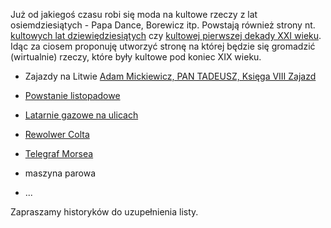 Już od jakiegoś czasu robi się moda na kultowe rzeczy z lat osiemdziesiątych - Papa Dance, Borewicz itp. Powstają również strony nt. [kultowych lat dziewiędziesiątych](kultowe_lata_dziewiecdziesiate) czy [kultowej pierwszej dekady XXI wieku](kultowa_pierwsza_dekada_xxi_wieku). Idąc za ciosem proponuję utworzyć stronę na której będzie się gromadzić (wirtualnie) rzeczy, które były kultowe pod koniec XIX wieku.



* Zajazdy na Litwie [Adam Mickiewicz, PAN TADEUSZ, Księga VIII Zajazd](http://www.literatura.zapis.net.pl/pan_tadeusz/pt-k8.htm)

* [Powstanie listopadowe](http://pl.wikipedia.org/wiki/Powstanie_listopadowe)

* [Latarnie gazowe na ulicach](http://pl.wikipedia.org/wiki/Wynalazki_wieku_XIX)

* [Rewolwer Colta](http://pl.wikipedia.org/wiki/Rewolwer)

* [Telegraf Morsea](http://pl.wikipedia.org/wiki/Telegraf)

* maszyna parowa

* ...

Zapraszamy historyków do uzupełnienia listy.
